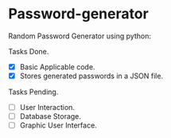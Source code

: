 # Password-generator

Random Password Generator using python:

Tasks Done.
- [x] Basic Applicable code.
- [x] Stores generated passwords in a JSON file.

Tasks Pending.
- [ ] User Interaction.
- [ ] Database Storage.
- [ ] Graphic User Interface.
